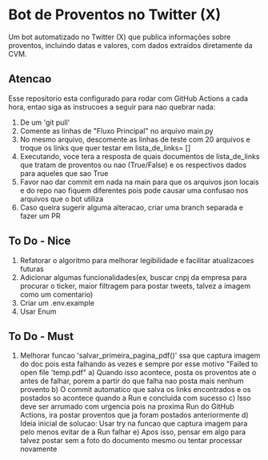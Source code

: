 # Bot de Proventos no Twitter (X)

Um bot automatizado no Twitter (X) que publica informações sobre proventos, incluindo datas e valores, com dados extraídos diretamente da CVM.

## Atencao
Esse repositorio esta configurado para rodar com GitHub Actions a cada hora, entao siga as instrucoes a seguir para nao quebrar nada:

1. De um 'git pull'
2. Comente as linhas de "Fluxo Principal" no arquivo main.py
3. No mesmo arquivo, descomente as linhas de teste com 20 arquivos e troque os links que quer testar em lista_de_links= []
4. Executando, voce tera a resposta de quais documentos de lista_de_links que tratam de proventos ou nao (True/False) e os respectivos dados para aqueles que sao True
5. Favor nao dar commit em nada na main para que os arquivos json locais e do repo nao fiquem diferentes pois pode causar uma confusao nos arquivos que o bot utiliza
6. Caso queira sugerir alguma alteracao, criar uma branch separada e fazer um PR

## To Do - Nice

1. Refatorar o algoritmo para melhorar legibilidade e facilitar atualizacoes futuras
2. Adicionar algumas funcionalidades(ex, buscar cnpj da empresa para procurar o ticker, maior filtragem para postar tweets, talvez a imagem como um comentario)
3. Criar um .env.example
4. Usar Enum

## To Do - Must

1. Melhorar funcao 'salvar_primeira_pagina_pdf()' ssa que captura imagem do doc pois esta falhando as vezes e sempre por esse motivo "Failed to open file 'temp.pdf"
    a) Quando isso acontece, posta os proventos ate o antes de falhar, porem a partir do que falha nao posta mais nenhum provento
    b) O commit automatico que salva os links encontrados e os postados so acontece quando a Run e concluida com sucesso
    c) Isso deve ser arrumado com urgencia pois na proxima Run do GitHub Actions, ira postar proventos que ja foram postados anteriormente
    d) Ideia inicial de solucao: Usar try na funcao que captura imagem para pelo menos evitar de a Run falhar
    e) Apos isso, pensar em algo para talvez postar sem a foto do documento mesmo ou tentar processar novamente
    